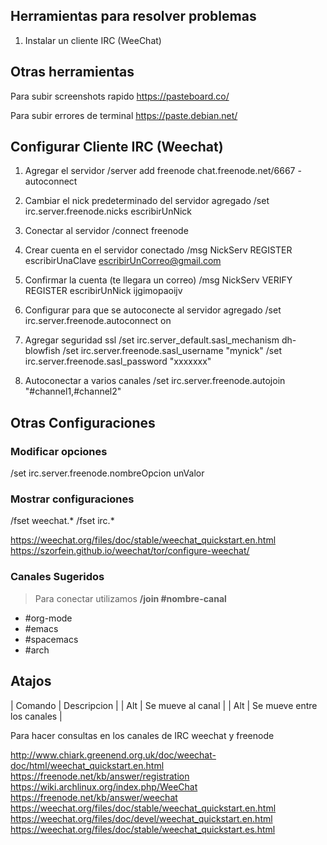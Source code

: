 ## Herramientas para resolver problemas

1. Instalar un cliente IRC (WeeChat)

## Otras herramientas

Para subir screenshots rapido
https://pasteboard.co/

Para subir errores de terminal
https://paste.debian.net/



## Configurar Cliente IRC (Weechat)

1. Agregar el servidor
/server add freenode chat.freenode.net/6667 -autoconnect

2. Cambiar el nick predeterminado del servidor agregado
/set irc.server.freenode.nicks escribirUnNick

3. Conectar al servidor
/connect freenode

4. Crear cuenta en el servidor conectado
/msg NickServ REGISTER escribirUnaClave escribirUnCorreo@gmail.com

5. Confirmar la cuenta (te llegara un correo)
/msg NickServ VERIFY REGISTER escribirUnNick ijgimopaoijv

6. Configurar para que se autoconecte al servidor agregado
/set irc.server.freenode.autoconnect on

7. Agregar seguridad ssl
/set irc.server_default.sasl_mechanism dh-blowfish
/set irc.server.freenode.sasl_username "mynick"
/set irc.server.freenode.sasl_password "xxxxxxx"

8. Autoconectar a varios canales
/set irc.server.freenode.autojoin "#channel1,#channel2"

## Otras Configuraciones

### Modificar opciones
/set irc.server.freenode.nombreOpcion unValor

### Mostrar configuraciones
/fset weechat.*
/fset irc.*








https://weechat.org/files/doc/stable/weechat_quickstart.en.html
https://szorfein.github.io/weechat/tor/configure-weechat/

### Canales Sugeridos
> Para conectar utilizamos **/join #nombre-canal**

- #org-mode
- #emacs
- #spacemacs
- #arch

## Atajos
| Comando     | Descripcion                |
| Alt <n>     | Se mueve al canal <n>       |
| Alt <Arrow> | Se mueve entre los canales |



Para hacer consultas en los canales de IRC
weechat y freenode

http://www.chiark.greenend.org.uk/doc/weechat-doc/html/weechat_quickstart.en.html
https://freenode.net/kb/answer/registration
https://wiki.archlinux.org/index.php/WeeChat
https://freenode.net/kb/answer/weechat
https://weechat.org/files/doc/stable/weechat_quickstart.en.html
https://weechat.org/files/doc/devel/weechat_quickstart.en.html
https://weechat.org/files/doc/stable/weechat_quickstart.es.html
